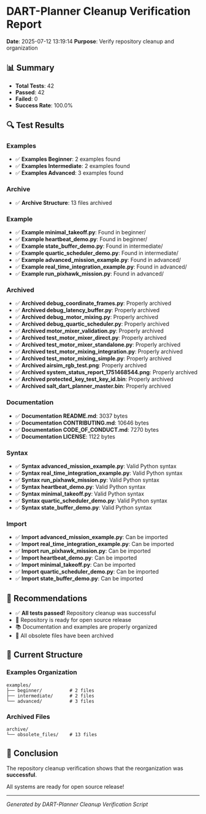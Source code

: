 # DART-Planner Cleanup Verification Report

**Date**: 2025-07-12 13:19:14
**Purpose**: Verify repository cleanup and organization

## 📊 Summary

- **Total Tests**: 42
- **Passed**: 42
- **Failed**: 0
- **Success Rate**: 100.0%

## 🔍 Test Results


### Examples

- ✅ **Examples Beginner**: 2 examples found
- ✅ **Examples Intermediate**: 2 examples found
- ✅ **Examples Advanced**: 3 examples found

### Archive

- ✅ **Archive Structure**: 13 files archived

### Example

- ✅ **Example minimal_takeoff.py**: Found in beginner/
- ✅ **Example heartbeat_demo.py**: Found in beginner/
- ✅ **Example state_buffer_demo.py**: Found in intermediate/
- ✅ **Example quartic_scheduler_demo.py**: Found in intermediate/
- ✅ **Example advanced_mission_example.py**: Found in advanced/
- ✅ **Example real_time_integration_example.py**: Found in advanced/
- ✅ **Example run_pixhawk_mission.py**: Found in advanced/

### Archived

- ✅ **Archived debug_coordinate_frames.py**: Properly archived
- ✅ **Archived debug_latency_buffer.py**: Properly archived
- ✅ **Archived debug_motor_mixing.py**: Properly archived
- ✅ **Archived debug_quartic_scheduler.py**: Properly archived
- ✅ **Archived motor_mixer_validation.py**: Properly archived
- ✅ **Archived test_motor_mixer_direct.py**: Properly archived
- ✅ **Archived test_motor_mixer_standalone.py**: Properly archived
- ✅ **Archived test_motor_mixing_integration.py**: Properly archived
- ✅ **Archived test_motor_mixing_simple.py**: Properly archived
- ✅ **Archived airsim_rgb_test.png**: Properly archived
- ✅ **Archived system_status_report_1751468544.png**: Properly archived
- ✅ **Archived protected_key_test_key_id.bin**: Properly archived
- ✅ **Archived salt_dart_planner_master.bin**: Properly archived

### Documentation

- ✅ **Documentation README.md**: 3037 bytes
- ✅ **Documentation CONTRIBUTING.md**: 10646 bytes
- ✅ **Documentation CODE_OF_CONDUCT.md**: 7270 bytes
- ✅ **Documentation LICENSE**: 1122 bytes

### Syntax

- ✅ **Syntax advanced_mission_example.py**: Valid Python syntax
- ✅ **Syntax real_time_integration_example.py**: Valid Python syntax
- ✅ **Syntax run_pixhawk_mission.py**: Valid Python syntax
- ✅ **Syntax heartbeat_demo.py**: Valid Python syntax
- ✅ **Syntax minimal_takeoff.py**: Valid Python syntax
- ✅ **Syntax quartic_scheduler_demo.py**: Valid Python syntax
- ✅ **Syntax state_buffer_demo.py**: Valid Python syntax

### Import

- ✅ **Import advanced_mission_example.py**: Can be imported
- ✅ **Import real_time_integration_example.py**: Can be imported
- ✅ **Import run_pixhawk_mission.py**: Can be imported
- ✅ **Import heartbeat_demo.py**: Can be imported
- ✅ **Import minimal_takeoff.py**: Can be imported
- ✅ **Import quartic_scheduler_demo.py**: Can be imported
- ✅ **Import state_buffer_demo.py**: Can be imported

## 🎯 Recommendations

- ✅ **All tests passed!** Repository cleanup was successful
- 🚀 Repository is ready for open source release
- 📚 Documentation and examples are properly organized
- 🧹 All obsolete files have been archived

## 📁 Current Structure

### Examples Organization
```
examples/
├── beginner/          # 2 files
├── intermediate/      # 2 files
└── advanced/          # 3 files
```

### Archived Files
```
archive/
└── obsolete_files/    # 13 files
```

## 🎉 Conclusion

The repository cleanup verification shows that the reorganization was **successful**.

All systems are ready for open source release!

---
*Generated by DART-Planner Cleanup Verification Script*
